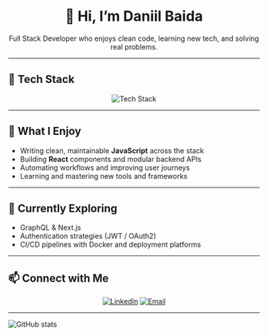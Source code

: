 <!-- Header -->
<div align="center">
  <h1>👋 Hi, I’m Daniil Baida</h1>
  <p>Full Stack Developer who enjoys clean code, learning new tech, and solving real problems.</p>
</div>

---

## 🧠 Tech Stack
<div align="center">
  <img src="https://skillicons.dev/icons?i=js,react,nodejs,mongodb,tailwind,express,git,docker" alt="Tech Stack" />
</div>

---

## 🎯 What I Enjoy
- Writing clean, maintainable **JavaScript** across the stack  
- Building **React** components and modular backend APIs  
- Automating workflows and improving user journeys  
- Learning and mastering new tools and frameworks  

---

## 🌱 Currently Exploring
- GraphQL & Next.js  
- Authentication strategies (JWT / OAuth2)  
- CI/CD pipelines with Docker and deployment platforms

---

## 📫 Connect with Me
<p align="center">
  <a href="https://www.linkedin.com/in/Daniil-Baida/"><img src="https://img.shields.io/badge/LinkedIn-0077B5?style=for-the-badge&logo=linkedin&logoColor=white" alt="LinkedIn"></a>
  <a href="mailto:devbaida78@gmail.com"><img src="https://img.shields.io/badge/Email-D14836?style=for-the-badge&logo=gmail&logoColor=white" alt="Email"></a>
</p>

---

![GitHub stats](https://github-readme-stats.vercel.app/api?username=daniilbaida&show_icons=true&theme=tokyonight)